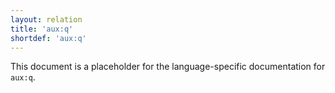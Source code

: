 ```yaml
---
layout: relation
title: 'aux:q'
shortdef: 'aux:q'
---
```


This document is a placeholder for the language-specific documentation
for `aux:q`.
